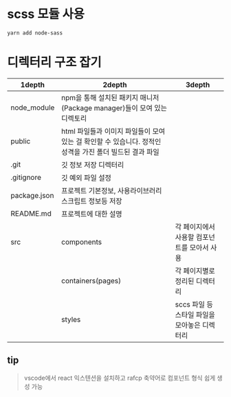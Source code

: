 # scss 모듈 사용
```
yarn add node-sass
```
# 디렉터리 구조 잡기 
|1depth|2depth|3depth|
|------|---|---|
|node_module|npm을 통해 설치된 패키지 매니저(Package manager)들이 모여 있는 디렉토리||
|public|html 파일들과 이미지 파일들이 모여 있는 걸 확인할 수 있습니다. 정적인 성격을 가진 폴더 빌드된 결과 파일||
|.git|깃 정보 저장 디렉터리||
|.gitignore|깃 예외 파일 설정||
|package.json|프로젝트 기본정보, 사용라이브러리 스크립트 정보등 저장||
|README.md|프로젝트에 대한 설명|
|src|components|각 페이지에서 사용할 컴포넌트를 모아서 사용|
||containers(pages)|각 페이지별로 정리된 디렉터리|
||styles|sccs 파일 등 스타일 파일을 모아놓은 디렉터리|

## tip
> vscode에서 react 익스텐션을 설치하고 rafcp 축약어로 컴포넌트 형식 쉽게 생성 가능